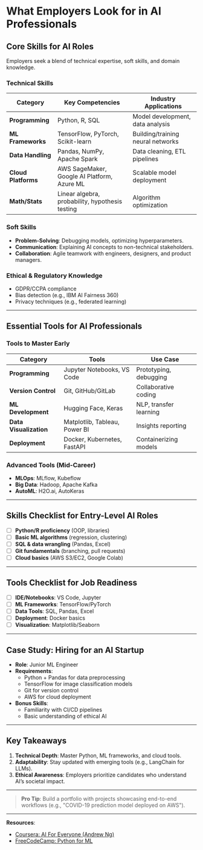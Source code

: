 # What Employers Look for in AI Professionals  

## Core Skills for AI Roles  
Employers seek a blend of technical expertise, soft skills, and domain knowledge.  

### **Technical Skills**  
| Category               | Key Competencies                                  | Industry Applications            |  
|------------------------|--------------------------------------------------|----------------------------------|  
| **Programming**        | Python, R, SQL                                   | Model development, data analysis |  
| **ML Frameworks**      | TensorFlow, PyTorch, Scikit-learn                | Building/training neural networks|  
| **Data Handling**      | Pandas, NumPy, Apache Spark                      | Data cleaning, ETL pipelines     |  
| **Cloud Platforms**    | AWS SageMaker, Google AI Platform, Azure ML      | Scalable model deployment        |  
| **Math/Stats**         | Linear algebra, probability, hypothesis testing  | Algorithm optimization           |  

### **Soft Skills**  
- **Problem-Solving**: Debugging models, optimizing hyperparameters.  
- **Communication**: Explaining AI concepts to non-technical stakeholders.  
- **Collaboration**: Agile teamwork with engineers, designers, and product managers.  

### **Ethical & Regulatory Knowledge**  
- GDPR/CCPA compliance  
- Bias detection (e.g., IBM AI Fairness 360)  
- Privacy techniques (e.g., federated learning)  

---

## Essential Tools for AI Professionals  
### **Tools to Master Early**  
| Category               | Tools                                            | Use Case                          |  
|------------------------|--------------------------------------------------|----------------------------------|  
| **Programming**        | Jupyter Notebooks, VS Code                       | Prototyping, debugging            |  
| **Version Control**    | Git, GitHub/GitLab                               | Collaborative coding              |  
| **ML Development**     | Hugging Face, Keras                              | NLP, transfer learning            |  
| **Data Visualization** | Matplotlib, Tableau, Power BI                    | Insights reporting                |  
| **Deployment**         | Docker, Kubernetes, FastAPI                      | Containerizing models             |  

### **Advanced Tools (Mid-Career)**  
- **MLOps**: MLflow, Kubeflow  
- **Big Data**: Hadoop, Apache Kafka  
- **AutoML**: H2O.ai, AutoKeras  

---

## Skills Checklist for Entry-Level AI Roles  
- [ ] **Python/R proficiency** (OOP, libraries)  
- [ ] **Basic ML algorithms** (regression, clustering)  
- [ ] **SQL & data wrangling** (Pandas, Excel)  
- [ ] **Git fundamentals** (branching, pull requests)  
- [ ] **Cloud basics** (AWS S3/EC2, Google Colab)  

---

## Tools Checklist for Job Readiness  
- [ ] **IDE/Notebooks**: VS Code, Jupyter  
- [ ] **ML Frameworks**: TensorFlow/PyTorch  
- [ ] **Data Tools**: SQL, Pandas, Excel  
- [ ] **Deployment**: Docker basics  
- [ ] **Visualization**: Matplotlib/Seaborn  

---

## Case Study: Hiring for an AI Startup  
- **Role**: Junior ML Engineer  
- **Requirements**:  
  - Python + Pandas for data preprocessing  
  - TensorFlow for image classification models  
  - Git for version control  
  - AWS for cloud deployment  
- **Bonus Skills**:  
  - Familiarity with CI/CD pipelines  
  - Basic understanding of ethical AI  

---

## Key Takeaways  
1. **Technical Depth**: Master Python, ML frameworks, and cloud tools.  
2. **Adaptability**: Stay updated with emerging tools (e.g., LangChain for LLMs).  
3. **Ethical Awareness**: Employers prioritize candidates who understand AI’s societal impact.  

---

> **Pro Tip**: Build a portfolio with projects showcasing end-to-end workflows (e.g., "COVID-19 prediction model deployed on AWS").  

---

**Resources**:  
- [Coursera: AI For Everyone (Andrew Ng)](https://www.coursera.org/learn/ai-for-everyone)  
- [FreeCodeCamp: Python for ML](https://www.freecodecamp.org/learn/machine-learning-with-python/)  
